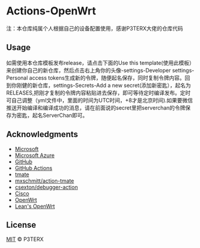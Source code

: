 # Actions-OpenWrt
注：本仓库纯属个人根据自己的设备配置使用，感谢P3TERX大佬的仓库代码

## Usage

如需使用本仓库模板发布release，请点击下面的Use this template(使用此模板）来创建你自己的新仓库，然后点击右上角你的头像-settings-Developer settings-Personal access tokens生成新的令牌，随便起名保存，同时复制令牌内容。回到你刚健的新仓库，settings-Secrets-Add a new secret(添加新密匙），起名为RELEASES,把刚才复制的令牌内容粘贴进去保存，即可等待定时编译发布。定时可自己调整（yml文件中，里面的时间为UTC时间，+8才是北京时间).如果要微信推送开始编译和编译成功的消息，请在前面说的secret里把serverchan的令牌保存为密匙，起名ServerChan即可。
## Acknowledgments

- [Microsoft](https://www.microsoft.com)
- [Microsoft Azure](https://azure.microsoft.com)
- [GitHub](https://github.com)
- [GitHub Actions](https://github.com/features/actions)
- [tmate](https://github.com/tmate-io/tmate)
- [mxschmitt/action-tmate](https://github.com/mxschmitt/action-tmate)
- [csexton/debugger-action](https://github.com/csexton/debugger-action)
- [Cisco](https://www.cisco.com/)
- [OpenWrt](https://github.com/openwrt/openwrt)
- [Lean's OpenWrt](https://github.com/coolsnowwolf/lede)

## License

[MIT](https://github.com/P3TERX/Actions-OpenWrt/blob/master/LICENSE) © P3TERX
